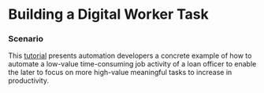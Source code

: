 # Building a Digital Worker Task

### Scenario
This [tutorial](https://www.ibm.com/support/knowledgecenter/SSYHZ8_20.0.x/com.ibm.dba.adw/tut_task_gs_topics/tut_gs_intro.html) presents automation developers a concrete example of how to automate a low-value time-consuming job activity of a loan officer to enable the later to focus on more high-value meaningful tasks to increase in productivity.
